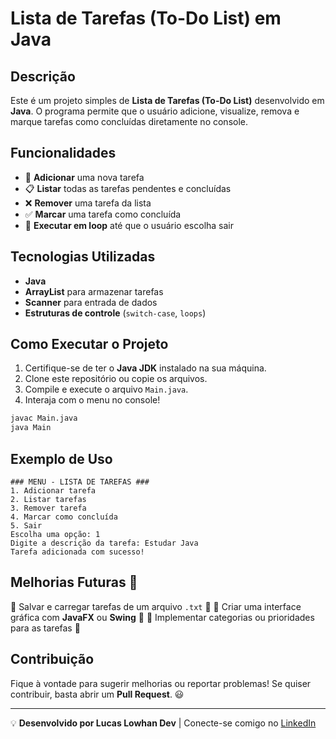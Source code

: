 # Lista de Tarefas (To-Do List) em Java

## Descrição
Este é um projeto simples de **Lista de Tarefas (To-Do List)** desenvolvido em **Java**. O programa permite que o usuário adicione, visualize, remova e marque tarefas como concluídas diretamente no console.

## Funcionalidades
- 📌 **Adicionar** uma nova tarefa
- 📋 **Listar** todas as tarefas pendentes e concluídas
- ❌ **Remover** uma tarefa da lista
- ✅ **Marcar** uma tarefa como concluída
- 🔄 **Executar em loop** até que o usuário escolha sair

## Tecnologias Utilizadas
- **Java**
- **ArrayList** para armazenar tarefas
- **Scanner** para entrada de dados
- **Estruturas de controle** (`switch-case`, `loops`)

## Como Executar o Projeto
1. Certifique-se de ter o **Java JDK** instalado na sua máquina.
2. Clone este repositório ou copie os arquivos.
3. Compile e execute o arquivo `Main.java`.
4. Interaja com o menu no console!

```sh
javac Main.java
java Main
```

## Exemplo de Uso
```
### MENU - LISTA DE TAREFAS ###
1. Adicionar tarefa
2. Listar tarefas
3. Remover tarefa
4. Marcar como concluída
5. Sair
Escolha uma opção: 1
Digite a descrição da tarefa: Estudar Java
Tarefa adicionada com sucesso!
```

## Melhorias Futuras 🚀
🔹 Salvar e carregar tarefas de um arquivo `.txt` 📂
🔹 Criar uma interface gráfica com **JavaFX** ou **Swing** 🎨
🔹 Implementar categorias ou prioridades para as tarefas 🔢

## Contribuição
Fique à vontade para sugerir melhorias ou reportar problemas! Se quiser contribuir, basta abrir um **Pull Request**. 😃


---

💡 **Desenvolvido por Lucas Lowhan Dev** | Conecte-se comigo no [LinkedIn](https://www.linkedin.com/in/lucaslowhan/)

